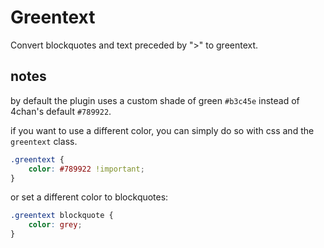 # Greentext

Convert blockquotes and text preceded by \">\" to greentext.

## notes

by default the plugin uses a custom shade of green `#b3c45e` instead of 4chan's default `#789922`.

if you want to use a different color, you can simply do so with css and the `greentext` class.

```css
.greentext {
    color: #789922 !important;
}
```

or set a different color to blockquotes:

```css
.greentext blockquote {
    color: grey;
}
```